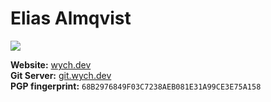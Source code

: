 <h1>Elias Almqvist</h1>

<img src="https://github-readme-stats.vercel.app/api/top-langs/?username=almqv&theme=dark&bg_color=22272e&exclude_repo=hsf,prog1,quantum,ewm,portfolio-website,almtech.se,scripts,startpage,st,dmenu,dwmblocks,almtech-webserver,dotfiles&layout=compact&hide_border=true&langs_count=8&hide=html,slim,sass&card_width=445">

**Website:** <a href="https://wych.dev" target="_blank">wych.dev</a><br>
**Git Server:** <a href="https://git.wych.dev" target="_blank">git.wych.dev</a><br>
**PGP fingerprint:** <code>68B2976849F03C7238AEB081E31A99CE3E75A158</code><br>
